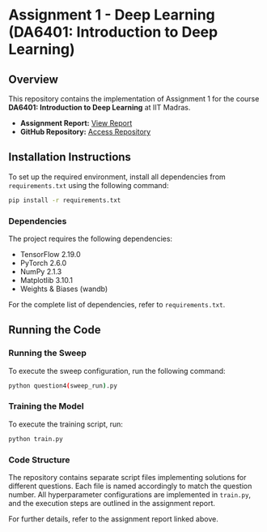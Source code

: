# Assignment 1 - Deep Learning (DA6401: Introduction to Deep Learning)

## Overview
This repository contains the implementation of Assignment 1 for the course **DA6401: Introduction to Deep Learning** at IIT Madras.

- **Assignment Report:** [View Report](https://wandb.ai/da24s006-indian-institue-of-technology-madras-/Question_4/reports/DA6401-Assignment-report-by-DA24S006--VmlldzoxMTgyOTU5NQ)
- **GitHub Repository:** [Access Repository](https://github.com/asu2304/DA6401-Introduction-to-Deep-Learning-Assignment_1)

## Installation Instructions
To set up the required environment, install all dependencies from `requirements.txt` using the following command:
```bash
pip install -r requirements.txt
```

### Dependencies
The project requires the following dependencies:
- TensorFlow 2.19.0
- PyTorch 2.6.0
- NumPy 2.1.3
- Matplotlib 3.10.1
- Weights & Biases (wandb)

For the complete list of dependencies, refer to `requirements.txt`.

## Running the Code

### Running the Sweep
To execute the sweep configuration, run the following command:
```bash
python question4(sweep_run).py
```

### Training the Model
To execute the training script, run:
```bash
python train.py
```

### Code Structure
The repository contains separate script files implementing solutions for different questions. Each file is named accordingly to match the question number. All hyperparameter configurations are implemented in `train.py`, and the execution steps are outlined in the assignment report.

For further details, refer to the assignment report linked above.

